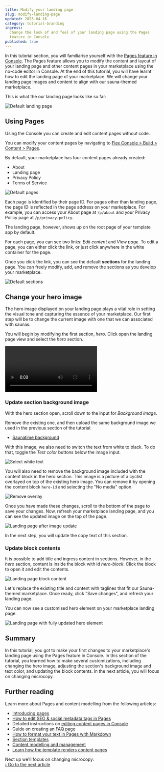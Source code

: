 ```yaml
---
title: Modify your landing page
slug: modify-landing-page
updated: 2023-04-16
category: tutorial-branding
ingress:
  Change the look of and feel of your landing page using the Pages
  feature in Console.
published: true
---
```


In this tutorial section, you will familiarise yourself with the
[Pages feature in Console](https://flex-console.sharetribe.com/content/pages).
The Pages feature allows you to modify the content and layout of your
landing page and other content pages in your marketplace using the
no-code editor in Console. At the end of this tutorial, you will have
learnt how to edit the landing page of your marketplace. We will change
your landing page images and content to align with our sauna-themed
marketplace.

This is what the our landing page looks like so far:

![Default landing page](./default-landing-page.png)

## Using Pages

Using the Console you can create and edit content pages without code.

You can modify your content pages by navigating to
[Flex Console > Build > Content > Pages](https://flex-console.sharetribe.com/content/pages).

By default, your marketplace has four content pages already created:

- About
- Landing page
- Privacy Policy
- Terms of Service

![Default pages](./default-pages.png)

Each page is identified by their page ID. For pages other than landing
page, the page ID is reflected in the page address on your marketplace.
For example, you can access your About page at `/p/about` and your
Privacy Policy page at `/p/privacy-policy`.

The landing page, however, shows up on the root page of your template
app by default.

For each page, you can see two links: _Edit content_ and _View page_. To
edit a page, you can either click the link, or just click anywhere in
the white container for the page.

Once you click the link, you can see the default **sections** for the
landing page. You can freely modify, add, and remove the sections as you
develop your marketplace.

![Default sections](./default-sections.png)

## Change your hero image

The hero image displayed on your landing page plays a vital role in
setting the visual tone and capturing the essence of your marketplace.
Our first step will be to change the current image with one that we can
associated with saunas.

You will begin by modifying the first section, _hero_. Click open the
landing page view and select the _hero_ section.

<video>
    <source src='./hero.mp4' type='video/mp4'>
    <source src='./hero.webm' type='video/webm'>
    <source src='./hero.ogv' type='video/ogg'>
</video>

### Update section background image

With the hero section open, scroll down to the input for _Background
image_.

Remove the existing one, and then upload the same background image we
used in the previous section of the tutorial: <br />

- [Saunatime background](/tutorial-assets/saunatime-hero.png)

With this image, we also need to switch the text from white to black. To
do that, toggle the _Text color_ buttons below the image input.

![Select white text](./select-white.png)

You will also need to remove the background image included with the
content block in the hero section. This image is a picture of a cyclist
overlayed on top of the existing hero image. You can remove it by
opening the content block `hero-id` and selecting the "No media" option.

![Remove overlay](./remove-overlay.png)

Once you have made these changes, scroll to the bottom of the page to
save your changes. Now, refresh your marketplace landing page, and you
can see the updated image on the top of the page.

![Landing page after image update](./landing-page-image-update.png)

In the next step, you will update the copy text of this section.

### Update block contents

It is possible to add title and ingress content in sections. However, in
the _hero_ section, content is inside the block with id _hero-block_.
Click the block to open it and edit the contents.

![Landing page block content](./landing-page-block-content.png)

Let's replace the existing title and content with taglines that fit our
Sauna-themed marketplace. Once ready, click "Save changes", and refresh
your landing page.

You can now see a customised hero element on your marketplace landing
page.

![Landing page with fully updated hero element](./landing-page-full-update.png)

## Summary

In this tutorial, you got to make your first changes to your
marketplace's landing page using the Pages feature in Console. In this
section of the tutorial, you learned how to make several customizations,
including changing the hero image, adjusting the section's background
image and text color, and updating the block contents. In the next
article, you will focus on changing microcopy.

## Further reading

Learn more about Pages and content modelling from the following
articles:

- [Introducing pages](/operator-guides/introducing-pages/)
- [How to edit SEO & social metadata tags in Pages](/operator-guides/how-to-edit-seo-and-social-metadata-in-pages/)
- Detailed instructions on
  [editing content pages in Console](/operator-guides/how-to-edit-content-pages-in-console/)
- Guide on creating
  [an FAQ page](/operator-guides/how-to-create-an-faq-page/)
- [How to format your text in Pages with Markdown](/operator-guides/how-to-format-your-text-in-pages/)
- [Section templates](/operator-guides/section-templates/)
- [Content modelling and management](/concepts/content-management/)
- [Learn how the template renders content pages](/ftw/page-builder/)

Nect up we'll focus on changing microcopy:<br />
[› Go to the next article](/tutorial/change-logo/)
